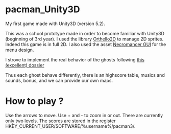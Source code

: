 pacman_Unity3D
==============

My first game made with Unity3D (version 5.2).

This was a school prototype made in order to become familiar with Unity3D (beginning of 3rd year).
I used the library [Orthello2D](http://forum.unity3d.com/threads/95827-Orthello-2D-Framework-100-FREE) to manage 2D sprites. Indeed this game is in full 2D.
I also used the asset [Necromancer GUI](http://forum.unity3d.com/threads/80174-Necromancer-GUI-Skin) for the menu design.

I strove to implement the real behavior of the ghosts following [this (excellent) dossier](http://home.comcast.net/~jpittman2/pacman/pacmandossier.html)

Thus each ghost behave differently, there is an highscore table, musics and sounds, bonus, and we can provide our own maps.

How to play ?
=============

Use the arrows to move.
Use + and - to zoom in or out.
There are currently only two levels. The scores are stored in the register HKEY_CURRENT_USER/SOFTWARE/%username%/pacman3/.
